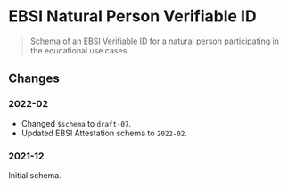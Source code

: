 # EBSI Natural Person Verifiable ID

> Schema of an EBSI Verifiable ID for a natural person participating in the educational use cases

## Changes

### 2022-02

- Changed `$schema` to `draft-07`.
- Updated EBSI Attestation schema to `2022-02`.

### 2021-12

Initial schema.
